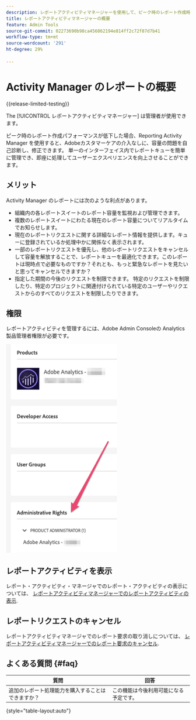 ```yaml
---
description: レポートアクティビティマネージャーを使用して、ピーク時のレポート作成時の容量の問題を診断および修正する方法について説明します。
title: レポートアクティビティマネージャーの概要
feature: Admin Tools
source-git-commit: 02273690b98ca456862194e814ff2c72f87d7b41
workflow-type: tm+mt
source-wordcount: '291'
ht-degree: 29%

---
```


# Activity Manager のレポートの概要

{{release-limited-testing}}

The [!UICONTROL レポートアクティビティマネージャー] は管理者が使用できます。

ピーク時のレポート作成パフォーマンスが低下した場合、Reporting Activity Manager を使用すると、Adobeカスタマーケアの介入なしに、容量の問題を自己診断し、修正できます。 単一のインターフェイス内でレポートキューを簡単に管理でき、即座に処理してユーザーエクスペリエンスを向上させることができます。

## メリット

Activity Manager のレポートには次のような利点があります。

* 組織内の各レポートスイートのレポート容量を監視および管理できます。
* 複数のレポートスイートにわたる現在のレポート容量についてリアルタイムでお知らせします。
* 現在のレポートリクエストに関する詳細なレポート情報を提供します。キューに登録されているか処理中かに関係なく表示されます。
* 一部のレポートリクエストを優先し、他のレポートリクエストをキャンセルして容量を解放することで、レポートキューを最適化できます。このレポートは現時点で必要なものですか？それとも、もっと緊急なレポートを見たいと思ってキャンセルできますか？
* 指定した期間の今後のリクエストを制限できます。 特定のリクエストを制限したり、特定のプロジェクトに関連付けられている特定のユーザーやリクエストからのすべてのリクエストを制限したりできます。

## 権限

レポートアクティビティを管理するには、Adobe Admin Consoleの Analytics 製品管理者権限が必要です。

![権限](/help/admin/admin/assets/rep-mgr-permission.png)

## レポートアクティビティを表示

レポート・アクティビティ・マネージャでのレポート・アクティビティの表示については、 [レポートアクティビティマネージャーでのレポートアクティビティの表示](/help/admin/admin/reporting-activity-manager/reporting-activity.md).

## レポートリクエストのキャンセル

レポートアクティビティマネージャでのレポート要求の取り消しについては、 [レポートアクティビティマネージャーでのレポート要求のキャンセル](/help/admin/admin/reporting-activity-manager/reporting-activity-cancel-requests.md).

## よくある質問 {#faq}

| 質問 | 回答 |
| --- | --- |
| 追加のレポート処理能力を購入することはできますか？ | この機能は今後利用可能になる予定です。 |

{style="table-layout:auto"}
